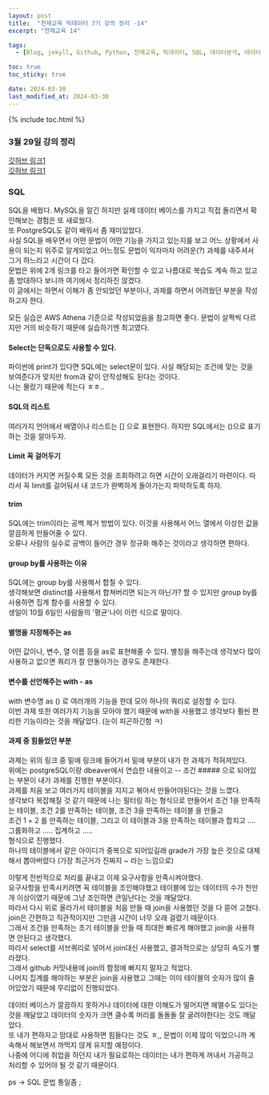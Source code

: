 ```yaml
---
layout: post
title:  "천재교육 빅데이터 7기 강의 정리 -14"
excerpt: "천재교육 14"

tags:
  - [Blog, jekyll, Github, Python, 천재교육, 빅데이터, SQL, 데이터분석, 데이터 분석, 이상치, 결측치, 모델링, 머신러닝, 기계학습]

toc: true
toc_sticky: true

date: 2024-03-30
last_modified_at: 2024-03-30
---
```


{% include toc.html %}

### 3월 29일 강의 정리
[깃허브 링크1](https://github.com/gustjr7879/chunjae/blob/main/jae24.sql)      
[깃허브 링크1](https://github.com/gustjr7879/chunjae/blob/main/jae25.sql)
### SQL
SQL을 배웠다. MySQL을 알긴 하지만 실제 데이터 베이스를 가지고 직접 돌리면서 확인해보는 경험은 또 새로웠다.    
또 PostgreSQL도 같이 배워서 좀 재미있었다.    
사실 SQL을 배우면서 어떤 문법이 어떤 기능을 가지고 있는지를 보고 어느 상황에서 사용이 되는지 위주로 알게되었고 어느정도 문법이 익자마자 어려운(?) 과제를 내주셔서 그거 하느라고 시간이 다 갔다.    
문법은 위에 2개 링크를 타고 들어가면 확인할 수 있고 나름대로 복습도 계속 하고 있고 좀 방대하다 보니까 여기에서 정리하진 않겠다.      
이 글에서는 하면서 이해가 좀 안되었던 부분이나, 과제를 하면서 어려웠던 부분을 작성하고자 한다.    

모든 실습은 AWS Athena 기준으로 작성되었음을 참고하면 좋다. 문법이 살짝씩 다르지만 거의 비슷하기 때문에 실습하기엔 최고였다.

#### Select는 단독으로도 사용할 수 있다.
파이썬에 print가 있다면 SQL에는 select문이 있다. 사실 해당되는 조건에 맞는 것을 보여준다가 맞지만 from과 같이 안작성해도 된다는 것이다.     
나는 몰랐기 때문에 적는다 ㅎㅎ..   

#### SQL의 리스트
여러가지 언어에서 배열이나 리스트는 [] 으로 표현한다. 하지만 SQL에서는 ()으로 표기하는 것을 알아두자.     

#### Limit 꼭 걸어두기
데이터가 커지면 커질수록 모든 것을 조회하려고 하면 시간이 오래걸리기 마련이다. 따라서 꼭 limit를 걸어둬서 내 코드가 완벽하게 돌아가는지 파악하도록 하자.     

#### trim
SQL에는 trim이라는 공백 제거 방법이 있다. 이것을 사용해서 어느 열에서 이상한 값을 깔끔하게 만들어줄 수 있다.    
오류나 사람의 실수로 공백이 들어간 경우 정규화 해주는 것이라고 생각하면 편하다.     

#### group by를 사용하는 이유
SQL에는 group by를 사용해서 합칠 수 있다.    
생각해보면 distinct를 사용해서 합쳐버리면 되는거 아닌가? 할 수 있지만 group by를 사용하면 집계 함수를 사용할 수 있다.    
생일이 10월 6일인 사람들의 '평균'나이 이런 식으로 말이다.     

#### 별명을 지정해주는 as
어떤 값이나, 변수, 열 이름 등을 as로 표현해줄 수 있다. 별칭을 해주는데 생각보다 많이 사용하고 없으면 쿼리가 잘 안돌아가는 경우도 존재한다.    

#### 변수를 선언해주는 with - as
with 변수명 as () 로 여러개의 기능을 한데 모아 하나의 쿼리로 설정할 수 있다.    
이번 과제 또한 여러가지 기능을 모아야 했기 때문에 with을 사용했고 생각보다 훨씬 편리한 기능이라는 것을 깨달았다. (눈이 피곤하긴함 ㅋ)      

#### 과제 중 힘들었던 부분
과제는 위의 링크 중 밑에 링크에 들어가서 밑에 부분이 내가 한 과제가 적혀져있다.    
위에는 postgreSQL이랑 dbeaver에서 연습한 내용이고 -- 조건 ##### 으로 되어있는 부분이 내가 과제를 진행한 부분이다.    
과제를 처음 보고 여러가지 테이블을 지지고 볶아서 만들어야된다는 것을 느꼈다.     
생각보다 복잡해질 것 같기 때문에 나는 필터링 하는 형식으로 만들어서 조건 1을 만족하는 테이블, 조건 2를 만족하는 테이블, 조건 3을 만족하는 테이블 을 만들고      
조건 1 + 2 를 만족하는 테이블, 그리고 이 테이블과 3을 만족하는 테이블과 합치고 .... 그룹화하고 ..... 집계하고 .....    
형식으로 진행했다.     
하나의 테이블에서 같은 아이디가 중복으로 되어있길래 grade가 가장 높은 것으로 대체해서 뽑아버렸다 (가장 최근거가 진짜지 ~ 라는 느낌으로)     

이렇게 전반적으로 처리를 끝내고 이제 요구사항을 만족시켜야했다.     
요구사항을 만족시키려면 꼭 테이블을 조인해야했고 테이블에 있는 데이터의 수가 천만개 이상이였기 때문에 그냥 조인하면 큰일난다는 것을 깨달았다.    
따라서 다시 위로 올라가서 테이블을 처음 만들 때 join을 사용했던 것을 다 뜯어 고쳤다. join은 간편하고 직관적이지만 그만큼 시간이 너무 오래 걸렸기 때문이다.     
그래서 조건을 만족하는 초기 테이블을 만들 때 최대한 빠르게 해야했고 join을 사용하면 안된다고 생각했다.     
따라서 select를 서브쿼리로 넣어서 join대신 사용했고, 결과적으로는 상당히 속도가 빨라졌다.      
그래서 github 커밋내용에 join의 함정에 빠지지 말자고 적었다.     
나머지 집계를 해야하는 부분은 join을 사용했고 그때는 이미 테이블의 숫자가 많이 줄어있었기 때문에 무리없이 진행되었다.    

데이터 베이스가 깔끔하지 못하거나 데이터에 대한 이해도가 떨어지면 헤맬수도 있다는 것을 깨달았고 데이터의 숫자가 크면 클수록 머리를 돌돌돌 잘 굴려야한다는 것도 깨달았다.    
또 내가 편하자고 맘대로 사용하면 힘들다는 것도 ㅎ,, 문법이 이제 많이 익었으니까 계속해서 해보면서 까먹지 않게 유지할 예정이다.     
나중에 어디에 취업을 하던지 내가 필요로하는 데이터는 내가 편하게 꺼내서 가공하고 처리할 수 있어야 될 것 같기 때문이다.     


ps -> SQL 문법 통일좀 ;

  